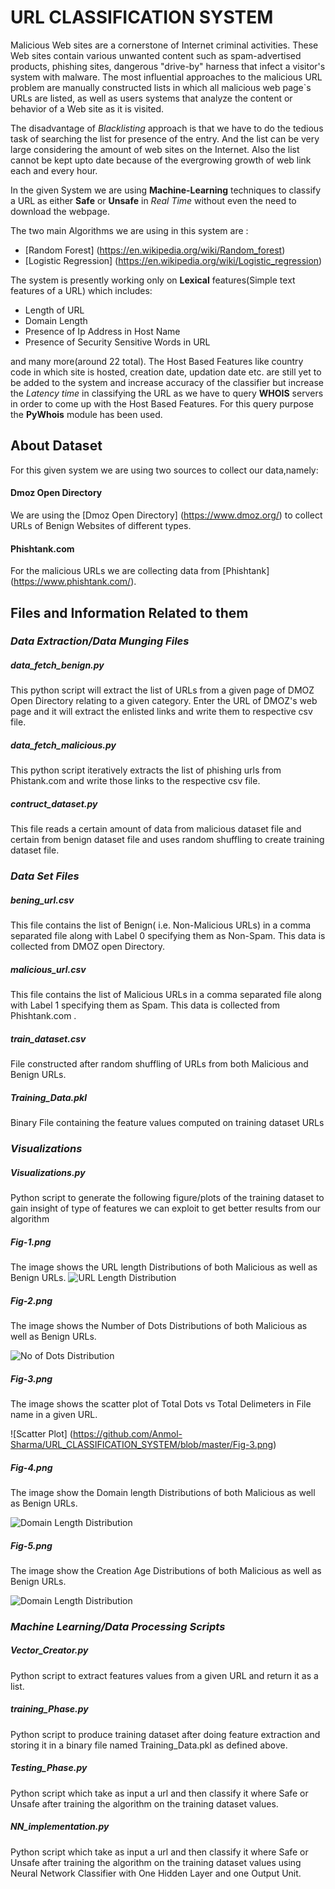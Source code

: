 # URL CLASSIFICATION SYSTEM

Malicious Web sites are a cornerstone of Internet criminal activities.
These Web sites contain various unwanted content such as spam-advertised products, phishing sites, dangerous "drive-by"
harness that infect a visitor's system with malware. The most influential approaches to the malicious
URL problem are manually constructed lists in which all malicious web page`s URLs are listed, as
well as users systems that analyze the content or behavior of a Web site as it is visited.

The disadvantage of _Blacklisting_ approach is that we have to do the tedious task of searching the list for
presence of the entry. And the list can be very large considering the amount of web sites on the Internet.
Also the list cannot be kept upto date because of the evergrowing growth of web link each and every hour.

In the given System we are using **Machine-Learning** techniques to classify a URL as either **Safe** or **Unsafe** in _Real Time_ without even the need to download the webpage.

The two main Algorithms we are using in this system are :

*	[Random Forest] (https://en.wikipedia.org/wiki/Random_forest)
*	[Logistic Regression] (https://en.wikipedia.org/wiki/Logistic_regression)

The system is presently working only on **Lexical** features(Simple text features of a URL) which includes:

*	Length of URL
*	Domain Length
*	Presence of Ip Address in Host Name
*	Presence of Security Sensitive Words in URL

and many more(around 22 total). The Host Based Features like country code in which site is hosted, creation date, updation date etc. are still yet to be added to the system and increase accuracy of the classifier but increase the _Latency time_ in classifying the URL as we have to query **WHOIS** servers in order to come up with the Host Based Features.
For this query purpose the **PyWhois** module has been used.

##  About Dataset
For this given system we are using two sources to collect our data,namely:

####  Dmoz Open Directory
We are using the [Dmoz Open Directory] (https://www.dmoz.org/) to collect URLs of Benign Websites of different types.

####  Phishtank.com
For the malicious URLs we are collecting data from [Phishtank] (https://www.phishtank.com/).

## Files and Information Related to them

### _Data Extraction/Data Munging Files_

#####	data_fetch_benign.py
This python script will extract the list of URLs from a given page of DMOZ Open Directory relating to a given category. Enter the URL of DMOZ's web page and it will extract the enlisted links and write them to respective csv file.

#####	data_fetch_malicious.py
This python script iteratively extracts the list of phishing urls from Phistank.com and write those links to the respective csv file.

#####	contruct_dataset.py
This file reads a certain amount of data from malicious dataset file and certain from benign dataset file and uses random shuffling to create training dataset file.

### _Data Set Files_

#####	bening_url.csv

This file contains the list of Benign( i.e. Non-Malicious URLs) in a comma separated file along with Label 0 specifying them as Non-Spam. This data is collected from DMOZ open Directory.

#####	malicious_url.csv

This file contains the list of Malicious URLs in a comma separated file along with Label 1 specifying them as Spam.
This data is collected from Phishtank.com .

#####	train_dataset.csv

File constructed after random shuffling of URLs from both Malicious and Benign URLs.

#####	Training_Data.pkl

Binary File containing the feature values computed on training dataset URLs

###	_Visualizations_

#####	Visualizations.py
Python script to generate the following figure/plots of the training dataset to gain insight of type of features we can exploit to get better results from our algorithm

#####	Fig-1.png
The image shows the URL length Distributions of both Malicious as well as Benign URLs.
![URL Length Distribution](https://github.com/Anmol-Sharma/URL_CLASSIFICATION_SYSTEM/blob/master/Fig-1.png)


#####	Fig-2.png
The image shows the Number of Dots Distributions of both Malicious as well as Benign URLs.

![No of Dots Distribution](https://github.com/Anmol-Sharma/URL_CLASSIFICATION_SYSTEM/blob/master/Fig-2.png)


#####	Fig-3.png
The image shows the scatter plot of Total Dots vs Total Delimeters in File name in a given URL.

![Scatter Plot]	(https://github.com/Anmol-Sharma/URL_CLASSIFICATION_SYSTEM/blob/master/Fig-3.png)


#####	Fig-4.png
The image show the Domain length Distributions of both Malicious as well as Benign URLs.

![Domain Length Distribution](https://github.com/Anmol-Sharma/URL_CLASSIFICATION_SYSTEM/blob/master/Fig-4.png)

#####	Fig-5.png
The image show the Creation Age Distributions of both Malicious as well as Benign URLs.

![Domain Length Distribution](https://github.com/Anmol-Sharma/URL_CLASSIFICATION_SYSTEM/blob/master/Fig-5.png)

###	_Machine Learning/Data Processing Scripts_

#####	Vector_Creator.py
Python script to extract features values from a given URL and return it as a list.

#####	training_Phase.py
Python script to produce training dataset after doing feature extraction and storing it in a binary file named Training_Data.pkl as defined above.

#####	Testing_Phase.py
Python script which take as input a url and then classify it where Safe or Unsafe after training the algorithm on the training dataset values.

#####	NN_implementation.py
Python script which take as input a url and then classify it where Safe or Unsafe after training the algorithm on the training dataset values using Neural Network Classifier with One Hidden Layer and one Output Unit.

